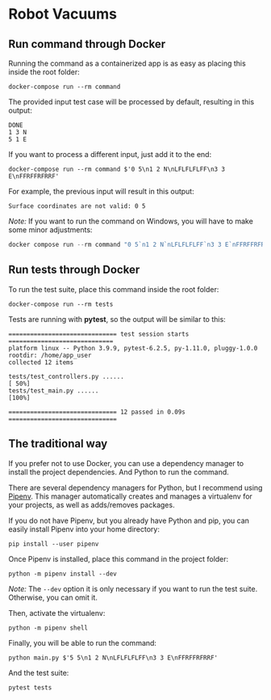 # Robot Vacuums

## Run command through Docker

Running the command as a containerized app is as easy as placing this inside the
root folder:

```shell
docker-compose run --rm command
```

The provided input test case will be processed by default, resulting in this 
output: 

```
DONE
1 3 N
5 1 E
```

If you want to process a different input, just add it to the end:

```shell
docker-compose run --rm command $'0 5\n1 2 N\nLFLFLFLFF\n3 3 E\nFFRFFRFRRF'
```

For example, the previous input will result in this output:

```
Surface coordinates are not valid: 0 5
```

_Note:_ If you want to run the command on Windows, you will have to make some 
minor adjustments:

```powershell
docker compose run --rm command "0 5`n1 2 N`nLFLFLFLFF`n3 3 E`nFFRFFRFRRF"
```

## Run tests through Docker

To run the test suite, place this command inside the root folder: 

```shell
docker-compose run --rm tests
```

Tests are running with **pytest**, so the output will be similar to this:

```
============================== test session starts =============================
platform linux -- Python 3.9.9, pytest-6.2.5, py-1.11.0, pluggy-1.0.0
rootdir: /home/app_user
collected 12 items

tests/test_controllers.py ......                                          [ 50%]
tests/test_main.py ......                                                 [100%]

============================== 12 passed in 0.09s ==============================
```

## The traditional way

If you prefer not to use Docker, you can use a dependency manager to install 
the project dependencies. And Python to run the command.

There are several dependency managers for Python, but I recommend using 
[Pipenv](https://pipenv.pypa.io/en/latest/). This manager automatically creates 
and manages a virtualenv for your projects, as well as adds/removes packages.  

If you do not have Pipenv, but you already have Python and pip, you can easily 
install Pipenv into your home directory:

```shell
pip install --user pipenv
```

Once Pipenv is installed, place this command in the project folder:

```shell
python -m pipenv install --dev
```

_Note:_ The `--dev` option it is only necessary if you want to run the test suite. 
Otherwise, you can omit it.

Then, activate the virtualenv:

```shell
python -m pipenv shell
```

Finally, you will be able to run the command:

```shell
python main.py $'5 5\n1 2 N\nLFLFLFLFF\n3 3 E\nFFRFFRFRRF'
```

And the test suite:

```shell
pytest tests
```